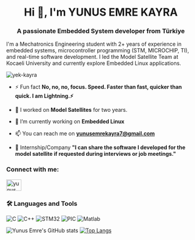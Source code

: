 <h1 align="center">Hi 👋, I'm YUNUS EMRE KAYRA</h1>
<h3 align="center">A passionate Embedded System developer from Türkiye</h3>
I'm a Mechatronics Engineering student with 2+ years of experience in embedded systems, microcontroller programming (STM, MICROCHIP, TI), and real-time software development. I led the Model Satellite Team at Kocaeli University and currently explore Embedded Linux applications.


<p align="left"> <img src="https://komarev.com/ghpvc/?username=yek-kayra&label=Profile%20views&color=0e75b6&style=flat" alt="yek-kayra" /> </p>

- ⚡ Fun fact **No, no, no, focus. Speed. Faster than fast, quicker than quick. I am Lightning.⚡**
  
- 🔭 I worked on **Model Satellites** for two years.
  
- 🔭 I’m currently working on **Embedded Linux** 

- 📫 You can reach me on **yunusemrekayra7@gmail.com**
  
- 💼 Internship/Company **"I can share the software I developed for the model satellite if requested during interviews or job meetings."**

<h3 align="left">Connect with me:</h3>
<p align="left">
<a href="https://linkedin.com/in/yunus-emre-kayra" target="blank"><img align="center" src="https://raw.githubusercontent.com/rahuldkjain/github-profile-readme-generator/master/src/images/icons/Social/linked-in-alt.svg" alt="yunus emre kayra" height="30" width="40" /></a>
</p>

### 🛠️ Languages and Tools

![C](https://img.shields.io/badge/C-00599C?style=flat&logo=c&logoColor=white)
![C++](https://img.shields.io/badge/C++-00599C?style=flat&logo=cplusplus&logoColor=white)
![STM32](https://img.shields.io/badge/STM32-blue?style=flat&logo=stmicroelectronics&logoColor=white)
![PIC](https://img.shields.io/badge/Microchip-PIC-red?style=flat&logo=microchip&logoColor=white)
![Matlab](https://img.shields.io/badge/Matlab-orange?style=flat&logo=Mathworks&logoColor=white)


![Yunus Emre's GitHub stats](https://github-readme-stats.vercel.app/api?username=YEK-Kayra&show_icons=true&theme=gruvbox)
[![Top Langs](https://github-readme-stats.vercel.app/api/top-langs/?username=YEK-Kayra&layout=compact)](https://github.com/YEK-Kayra)

